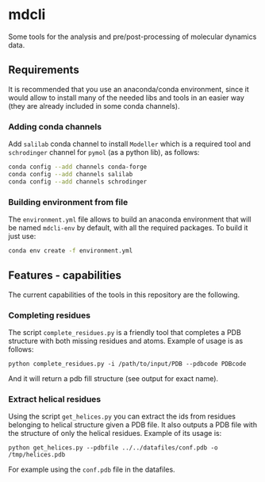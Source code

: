 # mdcli
Some tools for the analysis and pre/post-processing of molecular dynamics data.

## Requirements

It is recommended that you use an anaconda/conda environment, since it would allow to install
many of the needed libs and tools in an easier way (they are already included in some conda 
channels).

### Adding conda channels

Add `salilab` conda channel to install `Modeller` which is a required tool and
`schrodinger` channel for `pymol` (as a python lib), as follows:

```bash
conda config --add channels conda-forge
conda config --add channels salilab
conda config --add channels schrodinger
```

### Building environment from file

The `environment.yml` file allows to build an anaconda environment that will be
named `mdcli-env` by default, with all the required packages. To build it just
use:

```bash
conda env create -f environment.yml
```

## Features - capabilities
The current capabilities of the tools in this repository are the following.

### Completing residues 

The script `complete_residues.py` is a friendly tool that completes a PDB 
structure with both missing residues and atoms. Example of usage is as follows:

    python complete_residues.py -i /path/to/input/PDB --pdbcode PDBcode

And it will return a pdb fill structure (see output for exact name).

### Extract helical residues

Using the script `get_helices.py` you can extract the ids from residues
belonging to helical structure given a PDB file. It also outputs a PDB file with
the structure of only the helical residues. Example of its usage is:

    python get_helices.py --pdbfile ../../datafiles/conf.pdb -o /tmp/helices.pdb

For example using the `conf.pdb` file in the datafiles.